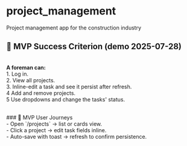 # project_management
Project management app for the construction industry
<br>
## 🚀 MVP Success Criterion (demo 2025-07-28)
<br>**A foreman can:**<br>1. Log in.<br>2. View all projects.<br>3. Inline-edit a task and see it persist after refresh.<br>4 Add and remove projects.<br>5 Use dropdowns and change the tasks' status.

<br>
### 🚀 MVP User Journeys<br>- Open `/projects` → list or cards view.<br>- Click a project → edit task fields inline.<br>- Auto-save with toast → refresh to confirm persistence.<br>
